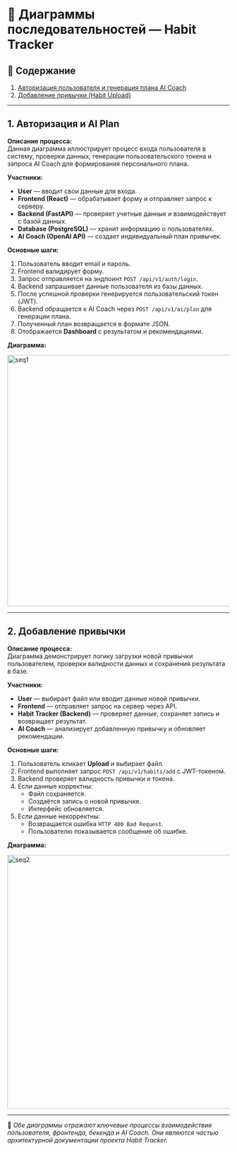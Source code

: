 # 🔄 Диаграммы последовательностей — Habit Tracker

## 📘 Содержание
1. [Авторизация пользователя и генерация плана AI Coach](#1-авторизация-и-ai-plan)
2. [Добавление привычки (Habit Upload)](#2-добавление-привычки)

---

## 1. Авторизация и AI Plan

**Описание процесса:**  
Данная диаграмма иллюстрирует процесс входа пользователя в систему, проверки данных, генерации пользовательского токена и запроса AI Coach для формирования персонального плана.

**Участники:**
- **User** — вводит свои данные для входа.  
- **Frontend (React)** — обрабатывает форму и отправляет запрос к серверу.  
- **Backend (FastAPI)** — проверяет учетные данные и взаимодействует с базой данных.  
- **Database (PostgreSQL)** — хранит информацию о пользователях.  
- **AI Coach (OpenAI API)** — создает индивидуальный план привычек.

**Основные шаги:**
1. Пользователь вводит email и пароль.  
2. Frontend валидирует форму.  
3. Запрос отправляется на эндпоинт `POST /api/v1/auth/login`.  
4. Backend запрашивает данные пользователя из базы данных.  
5. После успешной проверки генерируется пользовательский токен (JWT).  
6. Backend обращается к AI Coach через `POST /api/v1/ai/plan` для генерации плана.  
7. Полученный план возвращается в формате JSON.  
8. Отображается **Dashboard** с результатом и рекомендациями.

**Диаграмма:**

<img width="847" height="568" alt="seq1" src="https://github.com/user-attachments/assets/9d0d3d12-1dfd-4ab2-bc3e-3ebfdf77f33c" />

---

## 2. Добавление привычки

**Описание процесса:**  
Диаграмма демонстрирует логику загрузки новой привычки пользователем, проверки валидности данных и сохранения результата в базе.

**Участники:**
- **User** — выбирает файл или вводит данные новой привычки.  
- **Frontend** — отправляет запрос на сервер через API.  
- **Habit Tracker (Backend)** — проверяет данные, сохраняет запись и возвращает результат.  
- **AI Coach** — анализирует добавленную привычку и обновляет рекомендации.

**Основные шаги:**
1. Пользователь кликает **Upload** и выбирает файл.  
2. Frontend выполняет запрос `POST /api/v1/habits/add` с JWT-токеном.  
3. Backend проверяет валидность привычки и токена.  
4. Если данные корректны:
   - Файл сохраняется.  
   - Создаётся запись о новой привычке.  
   - Интерфейс обновляется.  
5. Если данные некорректны:
   - Возвращается ошибка `HTTP 400 Bad Request`.  
   - Пользователю показывается сообщение об ошибке.

**Диаграмма:**


<img width="847" height="573" alt="seq2" src="https://github.com/user-attachments/assets/4c11f731-bcad-4855-8c79-db492a0ddc46" />

---

📄 *Обе диаграммы отражают ключевые процессы взаимодействия пользователя, фронтенда, бекенда и AI Coach. Они являются частью архитектурной документации проекта Habit Tracker.*
